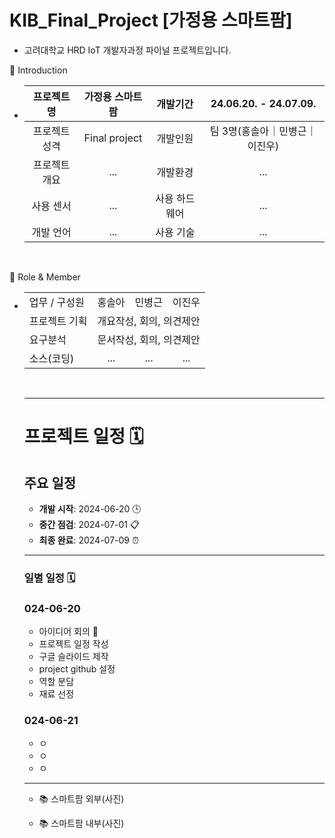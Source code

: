 # KIB_Final_Project [가정용 스마트팜]

- 고려대학교 HRD IoT 개발자과정 파이널 프로젝트입니다.

👋 Introduction

- |프로젝트 명|가정용 스마트 팜|개발기간|24.06.20. - 24.07.09.|
  |:---:|:---:|:---:|:---:|
  |프로젝트 성격|Final project|개발인원|팀 3명(홍솔아｜민병근｜이진우)|
  |프로젝트 개요|...|개발환경 |...|
  |사용 센서|...|사용 하드웨어|...|
  |개발 언어|...|사용 기술|...|
 
<br/>

📑 Role & Member

- <table style="border: 2px;">
  <tr>
    <td> 업무 / 구성원 </td>
    <td> 홍솔아 </td>
    <td> 민병근 </td>
    <td> 이진우 </td>
  </tr><tr>
    <td> 프로젝트 기획 </td>
    <td colspan="3"> 개요작성, 회의, 의견제안 </td>
  </tr><tr>
    <td>요구분석 </td>
    <td colspan="3"> 문서작성, 회의, 의견제안 </td>
  </tr><tr>
    <td> 소스(코딩) </td>
    <td>　... </td>
    <td>　... </td>
    <td>　... </td>
  </tr>
</table>
<br/>

-------------------
# 프로젝트 일정 🗓️
## 주요 일정 

- **개발 시작**: 2024-06-20 🕒
- **중간 점검**: 2024-07-01 📋
- **최종 완료**: 2024-07-09 ⏰
--------------------
### 일별 일정 🗓️
### 024-06-20
- 아이디어 회의 🤔
- 프로젝트 일정 작성
- 구글 슬라이드 제작
- project github 설정
- 역할 분담
- 재료 선정

### 024-06-21
- ㅇ
- ㅇ
- ㅇ


----------------------------
- 📚 스마트팜 외부(사진)

- 📚 스마트팜 내부(사진)
